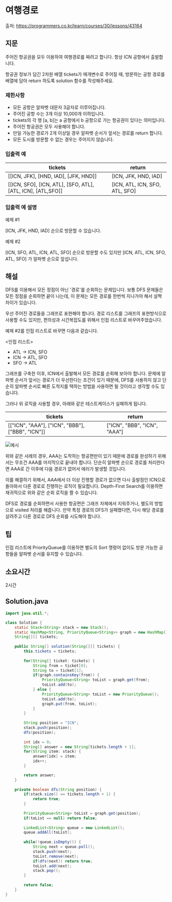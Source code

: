 # 여행경로

출처: https://programmers.co.kr/learn/courses/30/lessons/43164

## 지문

주어진 항공권을 모두 이용하여 여행경로를 짜려고 합니다. 항상 ICN 공항에서 출발합니다.

항공권 정보가 담긴 2차원 배열 tickets가 매개변수로 주어질 때, 방문하는 공항 경로를 배열에 담아 return 하도록 solution 함수를 작성해주세요.

### 제한사항
- 모든 공항은 알파벳 대문자 3글자로 이루어집니다.
- 주어진 공항 수는 3개 이상 10,000개 이하입니다.
- tickets의 각 행 [a, b]는 a 공항에서 b 공항으로 가는 항공권이 있다는 의미입니다.
- 주어진 항공권은 모두 사용해야 합니다.
- 만일 가능한 경로가 2개 이상일 경우 알파벳 순서가 앞서는 경로를 return 합니다.
- 모든 도시를 방문할 수 없는 경우는 주어지지 않습니다.

### 입출력 예

| tickets	| return |
| ------- | ------ |
| [[ICN, JFK], [HND, IAD], [JFK, HND]] | [ICN, JFK, HND, IAD] |
| [[ICN, SFO], [ICN, ATL], [SFO, ATL], [ATL, ICN], [ATL,SFO]]	| [ICN, ATL, ICN, SFO, ATL, SFO] |

### 입출력 예 설명

예제 #1

[ICN, JFK, HND, IAD] 순으로 방문할 수 있습니다.

예제 #2

[ICN, SFO, ATL, ICN, ATL, SFO] 순으로 방문할 수도 있지만 [ICN, ATL, ICN, SFO, ATL, SFO] 가 알파벳 순으로 앞섭니다.

## 해설

DFS를 이용해서 모든 정점이 아닌 '경로'를 순회하는 문제입니다. 보통 DFS 문제들은 모든 정점을 순회하면 끝이 나는데, 이 문제는 모든 경로를 한번씩 지나가야 해서 살짝 차이가 있습니다. 

우선 주어진 경로들을 그래프로 표현해야 합니다. 경로 리스트를 그래프의 표현방식으로 사용할 수도 있지만, 편의성과 시간복잡도를 위해서 인접 리스트로 바꾸어주었습니다. 

예제 #2를 인접 리스트로 바꾸면 다음과 같습니다. 

<인접 리스트>
- ATL -> ICN, SFO
- ICN -> ATL, SFO
- SFO -> ATL

그래프를 구축한 이후, ICN에서 출발해서 모든 경로를 순회해 보아야 합니다. 문제에 알파벳 순서가 앞서는 경로가 더 우선한다는 조건이 있기 때문에, DFS를 사용하지 않고 단순히 알파벳 순서로 빠른 도착지를 택하는 방법을 사용하면 될 것이라고 생각할 수도 있습니다. 

그러나 위 로직을 사용할 경우, 아래와 같은 테스트케이스가 실패하게 됩니다. 

| tickets	| return |
| ------- | ------ |
| [["ICN", "AAA"], ["ICN", "BBB"], ["BBB", "ICN"]] | ["ICN", "BBB", "ICN", "AAA"] |

![예시](https://i.imgur.com/CQ4Cq7W.png)

위와 같은 사례의 경우, AAA는 도착하는 항공편만이 있기 때문에 경로를 완성하기 위해서는 무조건 AAA를 마지막으로 끝내야 합니다. 단순히 알파벳 순으로 경로를 처리한다면 AAA로 간 이후에 다음 경로가 없어서 에러가 발생할 것입니다. 

이를 해결하기 위해서, AAA에서 더 이상 진행할 경로가 없으면 다시 출발점인 ICN으로 돌아와서 다른 경로로 진행하는 로직이 필요합니다. Depth-First Search를 이용하면 재귀적으로 위와 같은 순회 로직을 짤 수 있습니다. 

DFS로 경로를 순회하면서 사용한 항공편은 그래프 자체에서 지워주거나, 별도의 방법으로 visited 처리를 해줍니다. 만약 특정 경로의 DFS가 실패했다면, 다시 해당 경로를 살려주고 다른 경로로 DFS 순회를 시도해야 합니다. 

## 팁
인접 리스트에 PriorityQueue를 이용하면 별도의 Sort 명령어 없이도 방문 가능한 공항들을 알파벳 순서를 유지할 수 있습니다. 

## 소요시간

2시간

## Solution.java
~~~java
import java.util.*;

class Solution {
    static Stack<String> stack = new Stack();
    static HashMap<String, PriorityQueue<String>> graph = new HashMap();
    String[][] tickets;
    
    public String[] solution(String[][] tickets) {
        this.tickets = tickets;
        
        for(String[] ticket: tickets) {
            String from = ticket[0];
            String to = ticket[1];
            if(graph.containsKey(from)) {
                PriorityQueue<String> toList = graph.get(from);
                toList.add(to);
            } else {
                PriorityQueue<String> toList = new PriorityQueue();
                toList.add(to);
                graph.put(from, toList);
            }
        }
        
        String position = "ICN";
        stack.push(position);
        dfs(position);
        
        int idx = 0;
        String[] answer = new String[tickets.length + 1];
        for(String item: stack) {
            answer[idx] = item;
            idx++;
        }

        return answer;
    }
    
    private boolean dfs(String position) {
        if(stack.size() == tickets.length + 1) {
            return true;
        }
        
        PriorityQueue<String> toList = graph.get(position);
        if(toList == null) return false;
        
        LinkedList<String> queue = new LinkedList();
        queue.addAll(toList);
        
        while(!queue.isEmpty()) {
            String next = queue.poll();
            stack.push(next);
            toList.remove(next);
            if(dfs(next)) return true;
            toList.add(next);
            stack.pop();
        }
        
        return false;
    }
}
~~~

